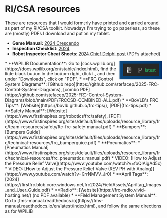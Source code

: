 # RI/CSA resources

These are resources that I would formerly have printed and carried around as part of my RI/CSA toolkit.
Nowadays I'm trying to go paperless, so these are (mostly) PDFs I download and put on my tablet.

* **Game Manual:** [2024 Crescendo](https://firstfrc.blob.core.windows.net/frc2024/Manual/2024GameManual.pdf)
* **Inspection Checklist**: [2024](https://firstfrc.blob.core.windows.net/frc2024/Manual/2024FRCInspectionChecklist.pdf)
* **Robot Inspector Cheat Sheets**: [2024 Chief Delphi post](https://www.chiefdelphi.com/t/robot-inspector-cheat-sheets-2024/455444?u=bovlb) (PDFs attached)
<img alt="little black button" src="readthedocs_button.png" style="float: right;"/>
* **WPILIB Documentation**: Go to [docs.wpilib.org](https://docs.wpilib.org/en/stable/index.html), find the little black button in the bottom right, click it, and then under "Downloads", click on "PDF".
* **FRC Control System Diagrams**: [Github repo](https://github.com/stefacep/2025-FRC-Control-System-Diagrams), [combo PDF](https://github.com/stefacep/2025-FRC-Control-System-Diagrams/blob/main/PDF/FRCCSD-COMBINED-ALL.pdf)
* **BoVLB's FRC Tips**: [Website](https://bovlb.github.io/frc-tips/), [PDF](frc-tips.pdf)
* **Safety Manual**: [Website](https://www.firstinspires.org/robotics/frc/safety), [PDF](https://www.firstinspires.org/sites/default/files/uploads/resource_library/frc/team-resources/safety/ftc-frc-safety-manual.pdf)
* **Bumpers**: [Bumpers Guide](https://www.firstinspires.org/sites/default/files/uploads/resource_library/frc/technical-resources/frc_bumperguide.pdf)
* **Pneumatics**: 
  * [Pneumatics Manual](https://www.firstinspires.org/sites/default/files/uploads/resource_library/frc/technical-resources/frc_pneumatics_manual.pdf) 
  * VIDEO: [How to Adjust the Pressure Relief Valve](https://www.youtube.com/watch?v=foQlAigAd5c)
  * VIDEO: [How to Adjust the Pressure Relief Valve (REV PH with Analog)](https://www.youtube.com/watch?v=GrrNMVV_Jr0)
* **April Tags**: [2024](https://firstfrc.blob.core.windows.net/frc2024/FieldAssets/Apriltag_Images_and_User_Guide.pdf)
* **Radio**: [Website](https://frc-radio.vivid-hosting.net/) (no PDF available)
* **Field Management System Manual**: Go to [fms-manual.readthedocs.io](https://fms-manual.readthedocs.io/en/latest/index.html), and follow the same directions as for WPILIB
